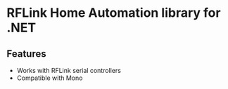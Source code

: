 ﻿# RFLink Home Automation library for .NET

## Features

- Works with RFLink serial controllers
- Compatible with Mono
